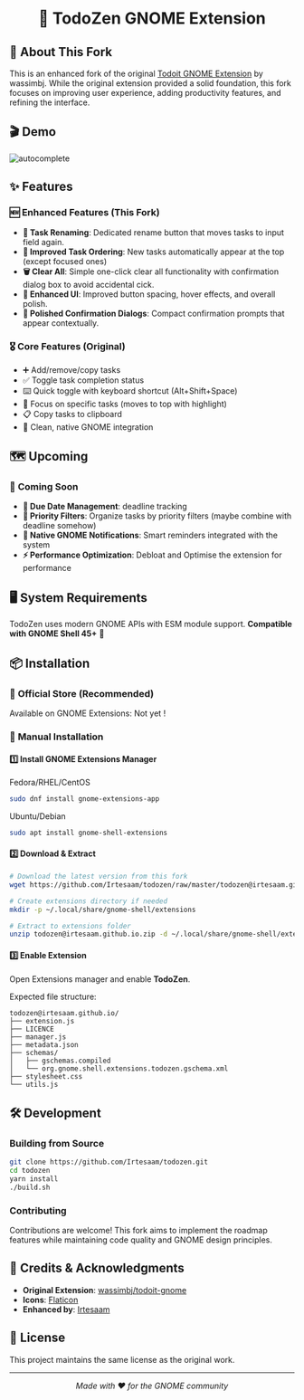 <h1 align="center"> 🚀 TodoZen GNOME Extension </h1>

## 🎯 About This Fork

This is an enhanced fork of the original [Todoit GNOME Extension](https://github.com/wassimbj/todoit-gnome) by wassimbj. While the original extension provided a solid foundation, this fork focuses on improving user experience, adding productivity features, and refining the interface.

## 🎬 Demo

![autocomplete](static/demo.gif)

## ✨ Features

### 🆕 **Enhanced Features (This Fork)**
- **🎯 Task Renaming**: Dedicated rename button that moves tasks to input field again.
- **🔄 Improved Task Ordering**: New tasks automatically appear at the top (except focused ones)
- **🗑️ Clear All**: Simple one-click clear all functionality with confirmation dialog box to avoid accidental cick.
- **🎪 Enhanced UI**: Improved button spacing, hover effects, and overall polish.
- **🎨 Polished Confirmation Dialogs**: Compact confirmation prompts that appear contextually.

### 🎖️ **Core Features (Original)**
- ➕ Add/remove/copy tasks
- ✅ Toggle task completion status
- ⌨️ Quick toggle with keyboard shortcut (Alt+Shift+Space)
- 🎯 Focus on specific tasks (moves to top with highlight)
- 📋 Copy tasks to clipboard
- 🎨 Clean, native GNOME integration

## 🗺️ Upcoming

### 🎯 **Coming Soon**
- **📅 Due Date Management**: deadline tracking
- **📁 Priority Filters**: Organize tasks by priority filters (maybe combine with deadline somehow)
- **🔔 Native GNOME Notifications**: Smart reminders integrated with the system
- **⚡ Performance Optimization**: Debloat and Optimise the extension for performance

## 🖥️ System Requirements

TodoZen uses modern GNOME APIs with ESM module support.
**Compatible with GNOME Shell 45+** 🐧

## 📦 Installation

### 🏪 **Official Store (Recommended)**
Available on GNOME Extensions: Not yet !
<!--Available on GNOME Extensions: [Will publish soon](https://extensions.gnome.org/extension/7538)-->

### 🔧 **Manual Installation**

#### 1️⃣ Install GNOME Extensions Manager

Fedora/RHEL/CentOS
```bash
sudo dnf install gnome-extensions-app
```
Ubuntu/Debian
```bash
sudo apt install gnome-shell-extensions
```

#### 2️⃣ Download & Extract
```bash
# Download the latest version from this fork
wget https://github.com/Irtesaam/todozen/raw/master/todozen@irtesaam.github.io

# Create extensions directory if needed
mkdir -p ~/.local/share/gnome-shell/extensions

# Extract to extensions folder
unzip todozen@irtesaam.github.io.zip -d ~/.local/share/gnome-shell/extensions/
```

#### 3️⃣ Enable Extension
Open Extensions manager and enable **TodoZen**.

Expected file structure:
```
todozen@irtesaam.github.io/
├── extension.js
├── LICENCE
├── manager.js
├── metadata.json
├── schemas/
│   ├── gschemas.compiled
│   └── org.gnome.shell.extensions.todozen.gschema.xml
├── stylesheet.css
└── utils.js
```

## 🛠️ Development

### Building from Source
```bash
git clone https://github.com/Irtesaam/todozen.git
cd todozen
yarn install
./build.sh
```

### Contributing
Contributions are welcome! This fork aims to implement the roadmap features while maintaining code quality and GNOME design principles.

## 🙏 Credits & Acknowledgments

- **Original Extension**: [wassimbj/todoit-gnome](https://github.com/wassimbj/todoit-gnome)
- **Icons**: [Flaticon](https://www.flaticon.com)
- **Enhanced by**: [Irtesaam](https://github.com/Irtesaam)

## 📄 License

This project maintains the same license as the original work.

---

<p align="center">
  <em>Made with ❤️ for the GNOME community</em>
</p>
